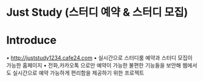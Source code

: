 # Just Study (스터디 예약 & 스터디 모집)

# Introduce
• http://juststudy1234.cafe24.com
• 실시간으로 스터디룸 예약과 스터디 모집이 가능한 홈페이지
• 전화,카카오톡 으로만 예약이 가능한 불편한 기능들을 보안해 웹에서도 실시간으로 예약 가능하게 편리함을 제공하기 위한 프로젝트


